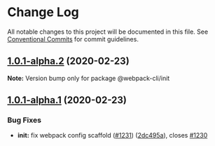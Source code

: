 # Change Log

All notable changes to this project will be documented in this file.
See [Conventional Commits](https://conventionalcommits.org) for commit guidelines.

## [1.0.1-alpha.2](https://github.com/ematipico/webpack-cli/compare/@webpack-cli/init@1.0.1-alpha.1...@webpack-cli/init@1.0.1-alpha.2) (2020-02-23)

**Note:** Version bump only for package @webpack-cli/init

## [1.0.1-alpha.1](https://github.com/ematipico/webpack-cli/compare/@webpack-cli/init@1.0.1-alpha.0...@webpack-cli/init@1.0.1-alpha.1) (2020-02-23)

### Bug Fixes

-   **init:** fix webpack config scaffold ([#1231](https://github.com/ematipico/webpack-cli/issues/1231)) ([2dc495a](https://github.com/ematipico/webpack-cli/commit/2dc495a8d050d28478c6c2533d7839e9ff78d76c)), closes [#1230](https://github.com/ematipico/webpack-cli/issues/1230)
